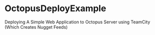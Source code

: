 # OctopusDeployExample
Deploying  A Simple Web Application to Octopus Server using TeamCity (Which Creates Nugget Feeds)
